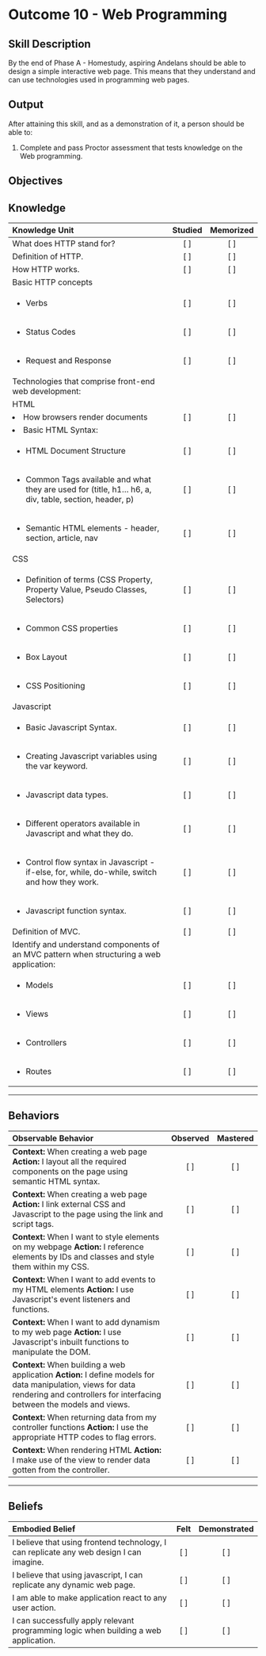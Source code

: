 # Outcome 10 - Web Programming

**Skill Description**
----------
By the end of Phase A - Homestudy, aspiring Andelans should be able to design a simple interactive web page. This means that they understand and can use technologies used in programming web pages.


**Output**
----------
After attaining this skill, and as a demonstration of it, a person should be able to:

1. Complete and pass Proctor assessment that tests knowledge on the Web programming.


**Objectives**
----------


## **Knowledge**

| Knowledge Unit   |      Studied      | Memorized |
|:-------------|:------------------:|:--------:|
| What does HTTP stand for? | [ ] | [ ]  |
| Definition of HTTP. | [ ] | [ ]  |
| How HTTP works. | [ ] | [ ]  |
| Basic HTTP concepts | | |
| <ul><li> Verbs    | [ ] | [ ]  |
| <ul><li> Status Codes     | [ ] | [ ]  |
| <ul><li> Request and Response  | [ ] | [ ]  |
| Technologies that comprise front-end web development: |||
| HTML     | | |
| <li> How browsers render documents     | [ ] | [ ]  |
| <li> Basic HTML Syntax:     | | |
| <ul><li> HTML Document Structure    | [ ] | [ ] |
| 	<ul><li> Common Tags available and what they are used for (title, h1… h6, a, div, table, section, header, p)   | [ ] | [ ] |
|	<ul><li> Semantic HTML elements - header, section, article, nav  | [ ] | [ ] |
| CSS  | | |
| <ul><li> Definition of terms (CSS Property, Property Value, Pseudo Classes, Selectors)  | [ ] | [ ] |
| <ul><li> Common CSS properties  | [ ] | [ ] |
| <ul><li> Box Layout  | [ ] | [ ] |
| <ul><li> CSS Positioning  | [ ] | [ ] |
| Javascript  | | |
| <ul><li> Basic Javascript Syntax. | [ ] | [ ] |
| <ul><li> Creating Javascript variables using the var keyword. | [ ] | [ ] |
| <ul><li> Javascript data types.  | [ ] | [ ] |
| <ul><li> Different operators available in Javascript and what they do.  | [ ] | [ ] |
| <ul><li> Control flow syntax in Javascript - if-else, for, while, do-while, switch and how they work.  | [ ] | [ ] |
| <ul><li> Javascript function syntax.  | [ ] | [ ] |
| Definition of MVC. | [ ] | [ ] |
| Identify and understand components of an MVC pattern when structuring a web application: | | |
| <ul><li> Models | [ ] | [ ] |
| <ul><li> Views | [ ] | [ ] |
| <ul><li> Controllers | [ ] | [ ] |
| <ul><li> Routes | [ ] | [ ] |



----------


## **Behaviors**


| Observable Behavior   |      Observed      | Mastered |
|:-------------|:------------------:|:--------:|
| **Context:** When creating a web page **Action:** I layout all the required components on the page using semantic HTML syntax. | [ ] | [ ]  |
| **Context:** When creating a web page **Action:** I link external CSS and Javascript to the page using the link and script tags. |   [ ]   |   [ ]  |
| **Context:** When I want to style elements on my webpage **Action:** I reference elements by IDs and classes and style them within my CSS. |   [ ]   |   [ ]  |
| **Context:** When I want to add events to my HTML elements **Action:** I use Javascript's event listeners and functions. |   [ ]   |   [ ]  |
| **Context:** When I want to add dynamism to my web page **Action:** I use Javascript's inbuilt functions to manipulate the DOM. |   [ ]   |   [ ]  |
| **Context:** When building a web application **Action:** I define models for data manipulation, views for data rendering and controllers for interfacing between the models and views. |   [ ]   |   [ ]  |
| **Context:** When returning data from my controller functions **Action:** I use the appropriate HTTP codes to flag errors. |   [ ]   |   [ ]  |
| **Context:** When rendering HTML **Action:** I make use of the view to render data gotten from the controller. |   [ ]   |   [ ]  |


----------


## **Beliefs**

| Embodied Belief   |      Felt      | Demonstrated |
|:-------------|:------------------:|:--------:|
| I believe that using frontend technology, I can replicate any web design I can imagine. | [ ] | [ ]  |
| I believe that using javascript, I can replicate any dynamic web page. | [ ] | [ ]  |
| I am able to make application react to any user action. | [ ] | [ ]  |
| I can successfully apply relevant programming logic when building a web application. | [ ] | [ ]  |


